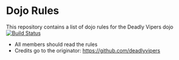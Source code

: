 Dojo Rules
==========

This repository contains a list of dojo rules for the Deadly Vipers dojo
[![Build Status](https://secure.travis-ci.org/rails/arel.svg?branch=master)](http://travis-ci.org/rails/arel)

* All members should read the rules
* Credits go to the originator: https://github.com/deadlyvipers
